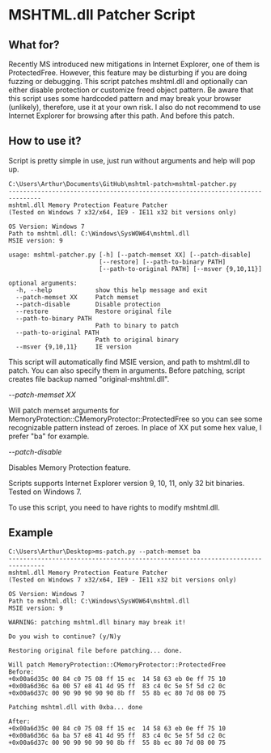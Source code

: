 MSHTML.dll Patcher Script
=========================


What for?
---------

Recently MS introduced new mitigations in Internet Explorer, one of them is 
ProtectedFree. However, this feature may be disturbing if you are doing fuzzing 
or debugging. This script patches mshtml.dll and optionally can either disable 
protection or customize freed object pattern. Be aware that this script uses 
some hardcoded pattern and may break your browser (unlikely), therefore, use it 
at your own risk. I also do not recommend to use Internet Explorer for browsing 
after this path. And before this patch.


How to use it?
--------------

Script is pretty simple in use, just run without arguments and help will pop up.

```
C:\Users\Arthur\Documents\GitHub\mshtml-patch>mshtml-patcher.py
-------------------------------------------------------------------------------
mshtml.dll Memory Protection Feature Patcher
(Tested on Windows 7 x32/x64, IE9 - IE11 x32 bit versions only)

OS Version: Windows 7
Path to mshtml.dll: C:\Windows\SysWOW64\mshtml.dll
MSIE version: 9

usage: mshtml-patcher.py [-h] [--patch-memset XX] [--patch-disable]
                         [--restore] [--path-to-binary PATH]
                         [--path-to-original PATH] [--msver {9,10,11}]

optional arguments:
  -h, --help            show this help message and exit
  --patch-memset XX     Patch memset
  --patch-disable       Disable protection
  --restore             Restore original file
  --path-to-binary PATH
                        Path to binary to patch
  --path-to-original PATH
                        Path to original binary
  --msver {9,10,11}     IE version

```

This script will automatically find MSIE version, and path to mshtml.dll to 
patch. You can also specify them in arguments. Before patching, script creates 
file backup named "original-mshtml.dll".

*--patch-memset XX*

Will patch memset arguments for 
MemoryProtection::CMemoryProtector::ProtectedFree so you can see some 
recognizable pattern instead of zeroes. In place of XX put some hex value, I 
prefer "ba" for example.

*--patch-disable*

Disables Memory Protection feature. 

Scripts supports Internet Explorer version 9, 10, 11, only 32 bit binaries. 
Tested on Windows 7. 

To use this script, you need to have rights to modify mshtml.dll.


Example
-------

```
C:\Users\Arthur\Desktop>ms-patch.py --patch-memset ba
--------------------------------------------------------------------------------
mshtml.dll Memory Protection Feature Patcher
(Tested on Windows 7 x32/x64, IE9 - IE11 x32 bit versions only)

OS Version: Windows 7
Path to mshtml.dll: C:\Windows\SysWOW64\mshtml.dll
MSIE version: 9

WARNING: patching mshtml.dll binary may break it!

Do you wish to continue? (y/N)y

Restoring original file before patching... done.

Will patch MemoryProtection::CMemoryProtector::ProtectedFree
Before:
+0x00a6d35c 00 84 c0 75 08 ff 15 ec  14 58 63 eb 0e ff 75 10
+0x00a6d36c 6a 00 57 e8 41 4d 95 ff  83 c4 0c 5e 5f 5d c2 0c
+0x00a6d37c 00 90 90 90 90 90 8b ff  55 8b ec 80 7d 08 00 75

Patching mshtml.dll with 0xba... done

After:
+0x00a6d35c 00 84 c0 75 08 ff 15 ec  14 58 63 eb 0e ff 75 10
+0x00a6d36c 6a ba 57 e8 41 4d 95 ff  83 c4 0c 5e 5f 5d c2 0c
+0x00a6d37c 00 90 90 90 90 90 8b ff  55 8b ec 80 7d 08 00 75
```

